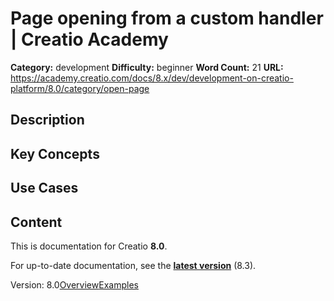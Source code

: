 # Page opening from a custom handler | Creatio Academy

**Category:** development **Difficulty:** beginner **Word Count:** 21 **URL:**
https://academy.creatio.com/docs/8.x/dev/development-on-creatio-platform/8.0/category/open-page

## Description

## Key Concepts

## Use Cases

## Content

This is documentation for Creatio **8.0**.

For up-to-date documentation, see the
**[latest version](/docs/8.x/dev/development-on-creatio-platform/category/open-page)**
(8.3).

Version:
8.0[Overview](/docs/8.x/dev/development-on-creatio-platform/8.0/platform-customization/freedom-ui/open-a-page-from-a-custom-handler/overview)[Examples](/docs/8.x/dev/development-on-creatio-platform/8.0/open-page-examples)
